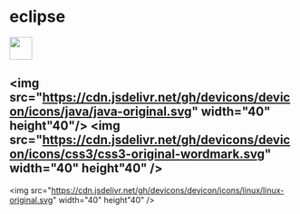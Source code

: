# eclipse
<!--Integraçaõ da IDE Eclipse com GitHub --><img src="https://cdn.jsdelivr.net/gh/devicons/devicon/icons/css3/css3-original-wordmark.svg"  width="40" height"40" />
## <img src="https://cdn.jsdelivr.net/gh/devicons/devicon/icons/java/java-original.svg" width="40" height"40"/> <img src="https://cdn.jsdelivr.net/gh/devicons/devicon/icons/css3/css3-original-wordmark.svg"  width="40" height"40" />
<!--Aprendizado contínuo de tecnologias💻💻💻-->

<img src="https://cdn.jsdelivr.net/gh/devicons/devicon/icons/linux/linux-original.svg" width="40" height"40" />

